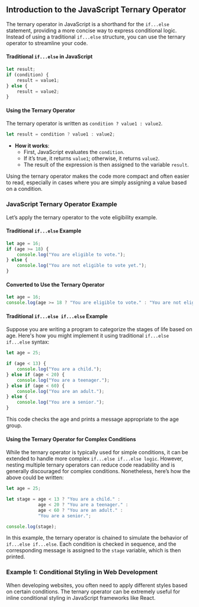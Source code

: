 ## Introduction to the JavaScript Ternary Operator
The ternary operator in JavaScript is a shorthand for the `if...else` statement, providing a more concise way to express conditional logic. Instead of using a traditional `if...else` structure, you can use the ternary operator to streamline your code.

#### Traditional `if...else` in JavaScript
```js
let result;
if (condition) {
    result = value1;
} else {
    result = value2;
}
```

#### Using the Ternary Operator
The ternary operator is written as `condition ? value1 : value2`.
```js
let result = condition ? value1 : value2;
```

- **How it works**:
	- First, JavaScript evaluates the `condition`.
	- If it’s true, it returns `value1`; otherwise, it returns `value2`.
	- The result of the expression is then assigned to the variable `result`.

Using the ternary operator makes the code more compact and often easier to read, especially in cases where you are simply assigning a value based on a condition.

### JavaScript Ternary Operator Example
Let’s apply the ternary operator to the vote eligibility example.

#### Traditional `if...else` Example
```js
let age = 16;
if (age >= 18) {
    console.log("You are eligible to vote.");
} else {
    console.log("You are not eligible to vote yet.");
}
```

#### Converted to Use the Ternary Operator
```js
let age = 16;
console.log(age >= 18 ? "You are eligible to vote." : "You are not eligible to vote yet.");
```

#### Traditional `if...else if...else` Example
Suppose you are writing a program to categorize the stages of life based on age. Here's how you might implement it using traditional `if...else if...else` syntax:

```js
let age = 25;

if (age < 13) {
    console.log("You are a child.");
} else if (age < 20) {
    console.log("You are a teenager.");
} else if (age < 60) {
    console.log("You are an adult.");
} else {
    console.log("You are a senior.");
}
```

This code checks the age and prints a message appropriate to the age group.

#### Using the Ternary Operator for Complex Conditions
While the ternary operator is typically used for simple conditions, it can be extended to handle more complex `if...else if...else logic`. However, nesting multiple ternary operators can reduce code readability and is generally discouraged for complex conditions. Nonetheless, here’s how the above could be written:

```js
let age = 25;

let stage = age < 13 ? "You are a child." :
            age < 20 ? "You are a teenager." :
            age < 60 ? "You are an adult." :
            "You are a senior.";

console.log(stage);
```
In this example, the ternary operator is chained to simulate the behavior of `if...else if...else`. Each condition is checked in sequence, and the corresponding message is assigned to the `stage` variable, which is then printed.


### Example 1: Conditional Styling in Web Development
When developing websites, you often need to apply different styles based on certain conditions. The ternary operator can be extremely useful for inline conditional styling in JavaScript frameworks like React.

